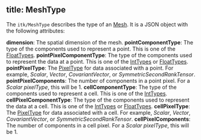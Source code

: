 title: MeshType
---

The `itk/MeshType` describes the type of an [Mesh](./Mesh.html). It is a JSON object with the following attributes:

**dimension**: The spatial dimension of the mesh.
**pointComponentType**: The type of the components used to represent a point. This is one of the [FloatTypes](https://github.com/InsightSoftwareConsortium/itk-js/blob/master/src/FloatTypes.js).
**pointPixelComponentType**: The type of the components used to represent the data at a point. This is one of the [IntTypes](https://github.com/InsightSoftwareConsortium/itk-js/blob/master/src/IntTypes.js) or [FloatTypes](https://github.com/InsightSoftwareConsortium/itk-js/blob/master/src/FloatTypes.js).
**pointPixelType**: The [PixelType](https://github.com/InsightSoftwareConsortium/itk-js/blob/master/src/PixelTypes.js) for data associated with a point. For example, *Scalar*, *Vector*, *CovariantVector*, or *SymmetricSecondRankTensor*.
**pointPixelComponents**: The number of components in a point pixel. For a *Scalar* *pixelType*, this will be 1.
**cellComponentType**: The type of the components used to represent a cell. This is one of the [IntTypes](https://github.com/InsightSoftwareConsortium/itk-js/blob/master/src/IntTypes.js).
**cellPixelComponentType**: The type of the components used to represent the data at a cell. This is one of the [IntTypes](https://github.com/InsightSoftwareConsortium/itk-js/blob/master/src/IntTypes.js) or [FloatTypes](https://github.com/InsightSoftwareConsortium/itk-js/blob/master/src/FloatTypes.js).
**cellPixelType**: The [PixelType](https://github.com/InsightSoftwareConsortium/itk-js/blob/master/src/PixelTypes.js) for data associated with a cell. For example, *Scalar*, *Vector*, *CovariantVector*, or *SymmetricSecondRankTensor*.
**cellPixelComponents**: The number of components in a cell pixel. For a *Scalar* *pixelType*, this will be 1.

